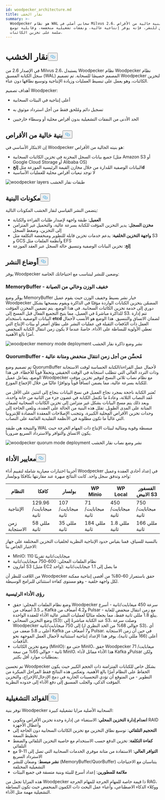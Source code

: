```yaml
---
id: woodpecker_architecture.md
title: نقار الخشب
summary: >-
  Woodpecker هو نظام WAL سحابي أصلي في Milvus 2.6. مع بنية خالية من الأقراص
  ووضعين للنشر، فإنه يوفر إنتاجية عالية، ونفقات تشغيلية منخفضة، وقابلية توسع
  سلسة على تخزين الكائنات.
---
```

<h1 id="Woodpecker" class="common-anchor-header">نقار الخشب<button data-href="#Woodpecker" class="anchor-icon" translate="no">
      <svg translate="no"
        aria-hidden="true"
        focusable="false"
        height="20"
        version="1.1"
        viewBox="0 0 16 16"
        width="16"
      >
        <path
          fill="#0092E4"
          fill-rule="evenodd"
          d="M4 9h1v1H4c-1.5 0-3-1.69-3-3.5S2.55 3 4 3h4c1.45 0 3 1.69 3 3.5 0 1.41-.91 2.72-2 3.25V8.59c.58-.45 1-1.27 1-2.09C10 5.22 8.98 4 8 4H4c-.98 0-2 1.22-2 2.5S3 9 4 9zm9-3h-1v1h1c1 0 2 1.22 2 2.5S13.98 12 13 12H9c-.98 0-2-1.22-2-2.5 0-.83.42-1.64 1-2.09V6.25c-1.09.53-2 1.84-2 3.25C6 11.31 7.55 13 9 13h4c1.45 0 3-1.69 3-3.5S14.5 6 13 6z"
        ></path>
      </svg>
    </button></h1><p>في الإصدار 2.6 من Milvus 2.6، يستبدل Woodpecker نظام Woodpecker نظام سجل الكتابة المسبق (WAL) المصمم خصيصًا للسحابة. تم تصميم Woodpecker لتخزين الكائنات، وهو يعمل على تبسيط العمليات وزيادة الإنتاجية وتوسيع نطاقها دون عناء.</p>
<p>أهداف تصميم Woodpecker:</p>
<ul>
<li><p>أعلى إنتاجية في البيئات السحابية</p></li>
<li><p>تسجيل دائم ومُلحق فقط من أجل استرداد موثوق به</p></li>
<li><p>الحد الأدنى من النفقات التشغيلية بدون أقراص محلية أو وسطاء خارجيين</p></li>
</ul>
<h2 id="Zero-disk-architecture" class="common-anchor-header">بنية خالية من الأقراص<button data-href="#Zero-disk-architecture" class="anchor-icon" translate="no">
      <svg translate="no"
        aria-hidden="true"
        focusable="false"
        height="20"
        version="1.1"
        viewBox="0 0 16 16"
        width="16"
      >
        <path
          fill="#0092E4"
          fill-rule="evenodd"
          d="M4 9h1v1H4c-1.5 0-3-1.69-3-3.5S2.55 3 4 3h4c1.45 0 3 1.69 3 3.5 0 1.41-.91 2.72-2 3.25V8.59c.58-.45 1-1.27 1-2.09C10 5.22 8.98 4 8 4H4c-.98 0-2 1.22-2 2.5S3 9 4 9zm9-3h-1v1h1c1 0 2 1.22 2 2.5S13.98 12 13 12H9c-.98 0-2-1.22-2-2.5 0-.83.42-1.64 1-2.09V6.25c-1.09.53-2 1.84-2 3.25C6 11.31 7.55 13 9 13h4c1.45 0 3-1.69 3-3.5S14.5 6 13 6z"
        ></path>
      </svg>
    </button></h2><p>إن الابتكار الأساسي في Woodpecker هو بنيته الخالية من الأقراص:</p>
<ul>
<li>جميع بيانات السجل المخزنة في تخزين الكائنات السحابية (مثل Amazon S3 أو Google Cloud Storage أو Alibaba OS)</li>
<li>البيانات الوصفية المُدارة من خلال مخازن القيمة الرئيسية الموزعة مثل <strong>إلخd</strong></li>
<li>لا توجد تبعيات أقراص محلية للعمليات الأساسية</li>
</ul>
<p>
  
   <span class="img-wrapper"> <img translate="no" src="/docs/v2.6.x/assets/woodpecker_layers.png" alt="woodpecker layers" class="doc-image" id="woodpecker-layers" />
   </span> <span class="img-wrapper"> <span>طبقات نقار الخشب</span> </span></p>
<h2 id="Architecture-components" class="common-anchor-header">مكونات البنية<button data-href="#Architecture-components" class="anchor-icon" translate="no">
      <svg translate="no"
        aria-hidden="true"
        focusable="false"
        height="20"
        version="1.1"
        viewBox="0 0 16 16"
        width="16"
      >
        <path
          fill="#0092E4"
          fill-rule="evenodd"
          d="M4 9h1v1H4c-1.5 0-3-1.69-3-3.5S2.55 3 4 3h4c1.45 0 3 1.69 3 3.5 0 1.41-.91 2.72-2 3.25V8.59c.58-.45 1-1.27 1-2.09C10 5.22 8.98 4 8 4H4c-.98 0-2 1.22-2 2.5S3 9 4 9zm9-3h-1v1h1c1 0 2 1.22 2 2.5S13.98 12 13 12H9c-.98 0-2-1.22-2-2.5 0-.83.42-1.64 1-2.09V6.25c-1.09.53-2 1.84-2 3.25C6 11.31 7.55 13 9 13h4c1.45 0 3-1.69 3-3.5S14.5 6 13 6z"
        ></path>
      </svg>
    </button></h2><p>يتضمن النشر القياسي لنقار الخشب المكونات التالية:</p>
<ul>
<li><strong>العميل</strong>: طبقة واجهة لإصدار طلبات القراءة والكتابة</li>
<li><strong>مخزن السجل</strong>: يدير التخزين المؤقت للكتابة بسرعة عالية، والتحميل غير المتزامن إلى التخزين، وضغط السجل</li>
<li><strong>واجهة التخزين الخلفية</strong>: يدعم خدمات تخزين قابلة للتطوير ومنخفضة التكلفة مثل S3 و GCS وأنظمة الملفات مثل EFS</li>
<li><strong>إلخ</strong>: تخزين البيانات الوصفية وتنسيق حالة السجل عبر العقد الموزعة</li>
</ul>
<h2 id="Deployment-modes" class="common-anchor-header">أوضاع النشر<button data-href="#Deployment-modes" class="anchor-icon" translate="no">
      <svg translate="no"
        aria-hidden="true"
        focusable="false"
        height="20"
        version="1.1"
        viewBox="0 0 16 16"
        width="16"
      >
        <path
          fill="#0092E4"
          fill-rule="evenodd"
          d="M4 9h1v1H4c-1.5 0-3-1.69-3-3.5S2.55 3 4 3h4c1.45 0 3 1.69 3 3.5 0 1.41-.91 2.72-2 3.25V8.59c.58-.45 1-1.27 1-2.09C10 5.22 8.98 4 8 4H4c-.98 0-2 1.22-2 2.5S3 9 4 9zm9-3h-1v1h1c1 0 2 1.22 2 2.5S13.98 12 13 12H9c-.98 0-2-1.22-2-2.5 0-.83.42-1.64 1-2.09V6.25c-1.09.53-2 1.84-2 3.25C6 11.31 7.55 13 9 13h4c1.45 0 3-1.69 3-3.5S14.5 6 13 6z"
        ></path>
      </svg>
    </button></h2><p>يوفر Woodpecker وضعين للنشر ليتناسب مع احتياجاتك الخاصة:</p>
<h3 id="MemoryBuffer---Lightweight-and-maintenance-free" class="common-anchor-header">MemoryBuffer - خفيف الوزن وخالي من الصيانة</h3><p>يوفّر وضع MemoryBuffer خيار نشر بسيط وخفيف الوزن حيث يقوم عميل Woodpecker المضمّن بتخزين الكتابات الواردة مؤقتًا في الذاكرة ويقوم بمسحها بشكل دوري إلى خدمة تخزين الكائنات السحابية. في هذا الوضع، يتم تضمين المخزن المؤقت للذاكرة مباشرةً في العميل، مما يتيح التجميع الفعال قبل المسح إلى S3. تتم إدارة البيانات الوصفية باستخدام <strong>etcd</strong> لضمان الاتساق والتنسيق. هذا الوضع هو الأنسب لأحمال العمل ذات الدُفعات الثقيلة في عمليات النشر على نطاق أصغر أو بيئات الإنتاج التي تعطي الأولوية للبساطة على الأداء، خاصةً عندما لا يكون زمن انتقال الكتابة المنخفض أمرًا بالغ الأهمية.</p>
<p>
  
   <span class="img-wrapper"> <img translate="no" src="/docs/v2.6.x/assets/woodpecker_memorybuffer_mode_deployment.png" alt="woodpecker memory mode deployment" class="doc-image" id="woodpecker-memory-mode-deployment" />
   </span> <span class="img-wrapper"> <span>نشر وضع ذاكرة نقار الخشب</span> </span></p>
<h3 id="QuorumBuffer---Optimized-for-low-latency-high-durability" class="common-anchor-header">QuorumBuffer - مُحسَّن من أجل زمن انتقال منخفض ومتانة عالية</h3><p>تم تصميم وضع QuorumBuffer لأحمال عمل القراءة/الكتابة الحساسة لوقت الاستجابة وذات التردد العالي التي تتطلب استجابة في الوقت الحقيقي وتحملاً قوياً للأخطاء. في هذا الوضع، يتفاعل عميل Woodpecker مع نظام نصاب ثلاثي النسخ لتوفير تخزين مؤقت للكتابة بسرعة عالية، مما يضمن اتساقاً قوياً وتوافرًا عاليًا من خلال الإجماع الموزع.</p>
<p>تُعتبر الكتابة ناجحة بمجرد نجاح العميل في نسخ البيانات بنجاح إلى اثنتين على الأقل من عُقد النصاب الثلاثة، وعادةً ما تكتمل الكتابة في غضون جزء من الثانية من خانة واحدة، وبعد ذلك يتم مسح البيانات بشكل غير متزامن إلى تخزين الكائنات السحابية لضمان المتانة على المدى الطويل. تقلل هذه البنية من الحالة على العقدة، وتلغي الحاجة إلى وحدات تخزين الأقراص المحلية الكبيرة، وتتجنب الإصلاحات المعقدة المضادة للإنتروبيا التي غالباً ما تكون مطلوبة في الأنظمة التقليدية القائمة على النصاب.</p>
<p>والنتيجة هي طبقة WAL مبسطة وقوية ومثالية لبيئات الإنتاج ذات المهام الحرجة حيث يكون الاتساق والتوافر والاسترداد السريع ضرورياً.</p>
<p>
  
   <span class="img-wrapper"> <img translate="no" src="/docs/v2.6.x/assets/woodpecker_quorumbuffer_mode_deployment.png" alt="woodpecker quorum mode deployment" class="doc-image" id="woodpecker-quorum-mode-deployment" />
   </span> <span class="img-wrapper"> <span>نشر وضع نصاب نقار الخشب</span> </span></p>
<h2 id="Performance-benchmarks" class="common-anchor-header">معايير الأداء<button data-href="#Performance-benchmarks" class="anchor-icon" translate="no">
      <svg translate="no"
        aria-hidden="true"
        focusable="false"
        height="20"
        version="1.1"
        viewBox="0 0 16 16"
        width="16"
      >
        <path
          fill="#0092E4"
          fill-rule="evenodd"
          d="M4 9h1v1H4c-1.5 0-3-1.69-3-3.5S2.55 3 4 3h4c1.45 0 3 1.69 3 3.5 0 1.41-.91 2.72-2 3.25V8.59c.58-.45 1-1.27 1-2.09C10 5.22 8.98 4 8 4H4c-.98 0-2 1.22-2 2.5S3 9 4 9zm9-3h-1v1h1c1 0 2 1.22 2 2.5S13.98 12 13 12H9c-.98 0-2-1.22-2-2.5 0-.83.42-1.64 1-2.09V6.25c-1.09.53-2 1.84-2 3.25C6 11.31 7.55 13 9 13h4c1.45 0 3-1.69 3-3.5S14.5 6 13 6z"
        ></path>
      </svg>
    </button></h2><p>أجرينا اختبارات معيارية شاملة لتقييم أداء Woodpecker في إعداد أحادي العقدة وعميل واحد وتدفق سجل واحد. كانت النتائج مبهرة عند مقارنتها بكافكا وبولسار:</p>
<table>
<thead>
<tr><th>النظام</th><th>كافكا</th><th>بولسار</th><th>WP Minio</th><th>WP Local</th><th>الفسفور الابيض S3</th></tr>
</thead>
<tbody>
<tr><td>الإنتاجية</td><td>129.96 ميجابايت/ثانية</td><td>107 ميجابايت/ثانية</td><td>71 ميجابايت/ثانية</td><td>450 ميجابايت/ثانية</td><td>750 ميجابايت/ثانية</td></tr>
<tr><td>زمن الاستجابة</td><td>58 مللي ثانية</td><td>35 مللي ثانية</td><td>184 مللي ثانية</td><td>1.8 مللي ثانية</td><td>166 مللي ثانية</td></tr>
</tbody>
</table>
<p>بالنسبة للسياق، قمنا بقياس حدود الإنتاجية النظرية لخلفيات التخزين المختلفة على جهاز الاختبار الخاص بنا:</p>
<ul>
<li>MinIO: 110 ميجابايت/ثانية تقريبًا</li>
<li>نظام الملفات المحلي: 600-750 ميجابايت/ثانية</li>
<li>أمازون S3 (مثيل EC2 واحد): ما يصل إلى 1.1 جيجابايت/ثانية</li>
</ul>
<p>من اللافت للنظر أن Woodpecker حقق باستمرار 60-80% من أقصى إنتاجية ممكنة لكل واجهة خلفية - وهو مستوى كفاءة استثنائي للبرامج الوسيطة.</p>
<h3 id="Key-performance-insights" class="common-anchor-header">رؤى الأداء الرئيسية</h3><ul>
<li>وضع نظام الملفات المحلي: حقق Woodpecker سرعة 450 ميغابايت/ثانية - أسرع بـ 3.5 أضعاف من Kafka و4.2 أضعاف من Pulsar - مع زمن انتقال منخفض للغاية يبلغ 1.8 مللي ثانية فقط، مما يجعله مثاليًا لعمليات النشر عالية الأداء للعقدة الواحدة.</li>
<li>وضع التخزين السحابي (S3): عند الكتابة مباشرةً إلى S3، وصلت سرعة Woodpecker إلى 750 ميجابايت/ثانية (حوالي 68% من الحد النظري لـ S3)، أي أعلى بـ 5.8 ضعف من Kafka و7 أضعاف من Pulsar. في حين أن زمن الاستجابة أعلى (166 مللي ثانية)، يوفر هذا الإعداد إنتاجية استثنائية لأحمال العمل الموجهة نحو الدُفعات.</li>
<li>وضع تخزين الكائنات (MinIO): حتى مع MinIO، حقق Woodpecker 71 ميغابايت/ثانية - حوالي 65% من سعة MinIO. هذا الأداء مماثل لأداء Kafka وPulsar ولكن بمتطلبات موارد أقل بكثير.</li>
</ul>
<p>تم تحسين Woodpecker بشكل خاص للكتابات المتزامنة ذات الحجم الكبير حيث يكون الحفاظ على النظام أمرًا بالغ الأهمية. وتعكس هذه النتائج فقط المراحل المبكرة من التطوير - من المتوقع أن تؤدي التحسينات الجارية في دمج الإدخال/الإخراج، والتخزين المؤقت الذكي، والجلب المسبق إلى دفع الأداء إلى حدوده النظرية.</p>
<h2 id="Operational-benefits" class="common-anchor-header">الفوائد التشغيلية<button data-href="#Operational-benefits" class="anchor-icon" translate="no">
      <svg translate="no"
        aria-hidden="true"
        focusable="false"
        height="20"
        version="1.1"
        viewBox="0 0 16 16"
        width="16"
      >
        <path
          fill="#0092E4"
          fill-rule="evenodd"
          d="M4 9h1v1H4c-1.5 0-3-1.69-3-3.5S2.55 3 4 3h4c1.45 0 3 1.69 3 3.5 0 1.41-.91 2.72-2 3.25V8.59c.58-.45 1-1.27 1-2.09C10 5.22 8.98 4 8 4H4c-.98 0-2 1.22-2 2.5S3 9 4 9zm9-3h-1v1h1c1 0 2 1.22 2 2.5S13.98 12 13 12H9c-.98 0-2-1.22-2-2.5 0-.83.42-1.64 1-2.09V6.25c-1.09.53-2 1.84-2 3.25C6 11.31 7.55 13 9 13h4c1.45 0 3-1.69 3-3.5S14.5 6 13 6z"
        ></path>
      </svg>
    </button></h2><p>توفر بنية Woodpecker السحابية الأصلية مزايا تشغيلية كبيرة:</p>
<ul>
<li><strong>انعدام إدارة التخزين المحلي</strong>: الاستغناء عن إدارة وحدة تخزين الأقراص وتكوين RAID وأعطال الأجهزة</li>
<li><strong>التحجيم التلقائي</strong>: توسيع نطاق التخزين مع تخزين الكائنات السحابية دون الحاجة إلى تخطيط السعة</li>
<li><strong>كفاءة التكلفة</strong>: تخزين الدفع حسب الاستخدام مع خاصية التخزين التلقائي والضغط التلقائي</li>
<li><strong>التوافر العالي</strong>: الاستفادة من متانة موفري الخدمات السحابية التي تصل إلى 11-9 مع الاسترداد السريع</li>
<li><strong>نشر مبسط</strong>: وضعان للنشر (MemoryBuffer/QuorBuffer) يتناسبان مع الاحتياجات التشغيلية المختلفة</li>
<li><strong>ملائمة للمطورين</strong>: إعداد أسرع للبيئة وبنية متسقة في جميع البيئات</li>
</ul>
<p>هذه المزايا تجعل من Woodpecker ذا قيمة خاصة للمهام الحرجة للمهام الحرجة RAG، ووكلاء الذكاء الاصطناعي، وأعباء عمل البحث ذات الكمون المنخفض حيث تكون البساطة التشغيلية مهمة مثل الأداء.</p>
